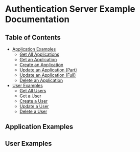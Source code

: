 # Authentication Server Example Documentation

## Table of Contents
-   [Application Examples](#-application-examples)
    -   [Get All Applications](#get-all-applications)
    -   [Get an Application](#get-an-application)
    -   [Create an Application](#create-an-application)
    -   [Update an Application (Part)](#update-an-application-(part))
    -   [Update an Application (Full)](#update-an-application-(full))
    -   [Delete an Application](#delete-an-application)
-   [User Examples](#-user-examples)
    -   [Get All Users](#get-all-users)
    -   [Get a User](#get-a-user)
    -   [Create a User](#create-a-user)
    -   [Update a User](#update-a-user)
    -   [Delete a User](#delete-a-user)

## Application Examples



## User Examples
